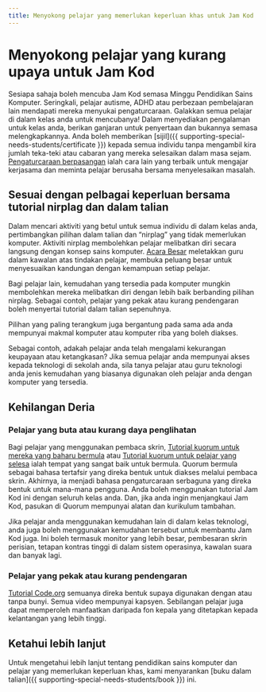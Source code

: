 ```yaml
---
title: Menyokong pelajar yang memerlukan keperluan khas untuk Jam Kod
---
```


# Menyokong pelajar yang kurang upaya untuk Jam Kod

Sesiapa sahaja boleh mencuba Jam Kod semasa Minggu Pendidikan Sains Komputer. Seringkali, pelajar autisme, ADHD atau perbezaan pembelajaran lain mendapati mereka menyukai pengaturcaraan. Galakkan semua pelajar di dalam kelas anda untuk mencubanya! Dalam menyediakan pengalaman untuk kelas anda, berikan ganjaran untuk penyertaan dan bukannya semasa melengkapkannya. Anda boleh memberikan [sijil]({{ supporting-special-needs-students/certificate }}) kepada semua individu tanpa mengambil kira jumlah teka-teki atau cabaran yang mereka selesaikan dalam masa sejam. [Pengaturcaraan berpasangan](https://www.youtube.com/watch?v=vgkahOzFH2Q) ialah cara lain yang terbaik untuk mengajar kerjasama dan meminta pelajar berusaha bersama menyelesaikan masalah.

## Sesuai dengan pelbagai keperluan bersama tutorial nirplag dan dalam talian

Dalam mencari aktiviti yang betul untuk semua individu di dalam kelas anda, pertimbangkan pilihan dalam talian dan “nirplag” yang tidak memerlukan komputer. Aktiviti nirplag membolehkan pelajar melibatkan diri secara langsung dengan konsep sains komputer. [Acara Besar](https://studio.code.org/s/course1/lessons/15/levels/1) meletakkan guru dalam kawalan atas tindakan pelajar, membuka peluang besar untuk menyesuaikan kandungan dengan kemampuan setiap pelajar.

Bagi pelajar lain, kemudahan yang tersedia pada komputer mungkin membolehkan mereka melibatkan diri dengan lebih baik berbanding pilihan nirplag. Sebagai contoh, pelajar yang pekak atau kurang pendengaran boleh menyertai tutorial dalam talian sepenuhnya.

Pilihan yang paling terangkum juga bergantung pada sama ada anda mempunyai makmal komputer atau komputer riba yang boleh diakses.

Sebagai contoh, adakah pelajar anda telah mengalami kekurangan keupayaan atau ketangkasan? Jika semua pelajar anda mempunyai akses kepada teknologi di sekolah anda, sila tanya pelajar atau guru teknologi anda jenis kemudahan yang biasanya digunakan oleh pelajar anda dengan komputer yang tersedia.

## Kehilangan Deria

### Pelajar yang buta atau kurang daya penglihatan

Bagi pelajar yang menggunakan pembaca skrin, [Tutorial kuorum untuk mereka yang baharu bermula](https://quorumlanguage.com/hourofcode/astro1.html) atau [Tutorial kuorum untuk pelajar yang selesa](https://quorumlanguage.com/hourofcode/part1.html) ialah tempat yang sangat baik untuk bermula. Quorum bermula sebagai bahasa tertafsir yang direka bentuk untuk diakses melalui pembaca skrin. Akhirnya, ia menjadi bahasa pengaturcaraan serbaguna yang direka bentuk untuk mana-mana pengguna. Anda boleh menggunakan tutorial Jam Kod ini dengan seluruh kelas anda. Dan, jika anda ingin menjangkaui Jam Kod, pasukan di Quorum mempunyai alatan dan kurikulum tambahan.

Jika pelajar anda menggunakan kemudahan lain di dalam kelas teknologi, anda juga boleh menggunakan kemudahan tersebut untuk membantu Jam Kod juga. Ini boleh termasuk monitor yang lebih besar, pembesaran skrin perisian, tetapan kontras tinggi di dalam sistem operasinya, kawalan suara dan banyak lagi.

### Pelajar yang pekak atau kurang pendengaran

[Tutorial Code.org](https://studio.code.org/) semuanya direka bentuk supaya digunakan dengan atau tanpa bunyi. Semua video mempunyai kapsyen. Sebilangan pelajar juga dapat memperoleh manfaatkan daripada fon kepala yang ditetapkan kepada kelantangan yang lebih tinggi.

## Ketahui lebih lanjut

Untuk mengetahui lebih lanjut tentang pendidikan sains komputer dan pelajar yang memerlukan keperluan khas, kami menyarankan [buku dalam talian]({{ supporting-special-needs-students/book }}) ini.
